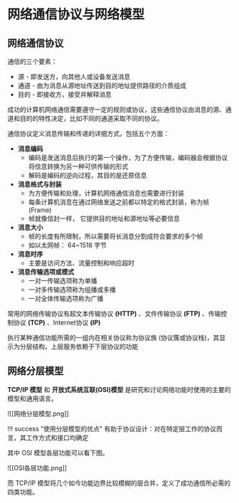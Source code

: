 
# 网络通信协议与网络模型

## 网络通信协议

通信的三个要素：

- 源 - 即发送方，向其他人或设备发送消息
- 通道 - 由为消息从源地址传送到目的地址提供路径的介质组成
- 目的 - 即接收方，接受并解释消息

成功的计算机网络通信需要遵守一定的规则或协议，这些通信协议由消息的源、通道和目的的特性决定，比如不同的通道采取不同的协议。

通信协议定义消息传输和传递的详细方式，包括五个方面：

- **消息编码**
	- 编码是发送消息后执行的第一个操作，为了方便传输，编码器会根据协议将信息转换为另一种可供传输的形式
	- 解码是编码的逆向过程，其目的是还原信息
- **消息格式与封装**
	- 为方便传输和处理，计算机网络通信消息也需要进行封装
	- 每条计算机消息在通过网络发送之前都以特定的格式封装，称为帧 (Frame)
	- 帧就像信封一样， 它提供目的地址和源地址等必要信息
- **消息大小**
	- 帧的长度有所限制，所以需要将长消息分割成符合要求的多个帧
	- 如以太网帧： 64~1518 字节
- **消息时序**
	- 主要是访问方法、流量控制和响应超时
- **消息传输选项或模式**
	- 一对一传输选项称为单播
	- 一对多传输选项称为组播或多播
	- 一对全体传输选项称为广播

常用的网络传输协议有超文本传输协议 **(HTTP)** 、文件传输协议 **(FTP)** 、传输控制协议 **(TCP)** 、Internet协议 **(IP)** 

执行某种通信功能所需的一组内在相关协议称为协议族 (协议簇或协议栈)，其显示为分层结构，上层服务依赖于下层协议的功能

## 网络分层模型

**TCP/IP 模型** 和 **开放式系统互联(OSI)模型** 是研究和讨论网络功能时使用的主要的模型和通用语言。

![[网络分层模型.png]]

!!! success "使用分层模型的优点"
	有助于协议设计：对在特定层工作的协议而言，其工作方式和接口均确定

其中 OSI 模型各层功能可以看下图。

![[OSI各层功能.png]]

而 TCP/IP 模型将几个如今功能边界比较模糊的层合并，定义了成功通信所必需的四类功能。